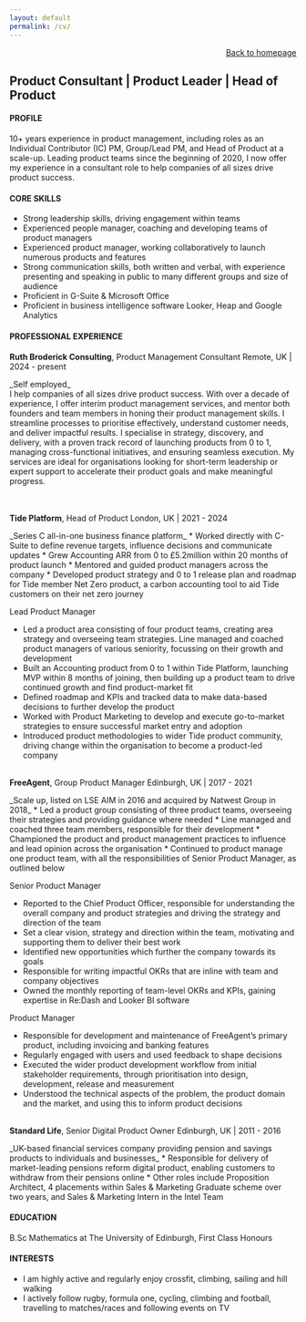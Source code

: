 ```yaml
---
layout: default
permalink: /cv/
---
```



<div style="text-align: right;">
<a href="/">Back to homepage</a>
</div>

## Product Consultant \| Product Leader \| Head of Product

#### PROFILE
10+ years experience in product management, including roles as an Individual Contributor (IC) PM, Group/Lead PM, and Head of Product at a scale-up. Leading product teams since the beginning of 2020, I now offer my experience in a consultant role to help companies of all sizes drive product success.

#### CORE SKILLS
*   Strong leadership skills, driving engagement within teams
*   Experienced people manager, coaching and developing teams of product managers
*   Experienced product manager, working collaboratively to launch numerous products and features
*   Strong communication skills, both written and verbal, with experience presenting and speaking in public to many different groups and size of audience
*   Proficient in G-Suite & Microsoft Office
*   Proficient in business intelligence software Looker, Heap and Google Analytics

#### PROFESSIONAL EXPERIENCE
<p class="job-title">
    <span class="left-content">
        <strong>Ruth Broderick Consulting</strong>, Product Management Consultant
    </span>
    <span class="right-content">
        Remote, UK | 2024 - present
    </span>
</p>
_Self employed_
<br>I help companies of all sizes drive product success. With over a decade of experience, I offer interim product management services, and mentor both founders and team members in honing their product management skills. I streamline processes to prioritise effectively, understand customer needs, and deliver impactful results. I specialise in strategy, discovery, and delivery, with a proven track record of launching products from 0 to 1, managing cross-functional initiatives, and ensuring seamless execution. My services are ideal for organisations looking for short-term leadership or expert support to accelerate their product goals and make meaningful progress.
<br><br><br>

<p class="job-title">
    <span class="left-content">
        <strong>Tide Platform</strong>, Head of Product
    </span>
    <span class="right-content">
        London, UK | 2021 - 2024
    </span>
</p>
_Series C all-in-one business finance platform_
*   Worked directly with C-Suite to define revenue targets, influence decisions and communicate updates
*   Grew Accounting ARR from 0 to £5.2million within 20 months of product launch
*   Mentored and guided product managers across the company
*   Developed product strategy and 0 to 1 release plan and roadmap for Tide member Net Zero product, a carbon accounting tool to aid Tide customers on their net zero journey

Lead Product Manager

*   Led a product area consisting of four product teams, creating area strategy and overseeing team strategies. Line managed and coached product managers of various seniority, focussing on their growth and development 
*   Built an Accounting product from 0 to 1 within Tide Platform, launching MVP within 8 months of joining, then building up a product team to drive continued growth and find product-market fit
*   Defined roadmap and KPIs and tracked data to make data-based decisions to further develop the product
*   Worked with Product Marketing to develop and execute go-to-market strategies to ensure successful market entry and adoption
*   Introduced product methodologies to wider Tide product community, driving change within the organisation to become a product-led company
<br><br>

<p class="job-title">
    <span class="left-content">
        <strong>FreeAgent</strong>, Group Product Manager
    </span>
    <span class="right-content">
        Edinburgh, UK | 2017 - 2021
    </span>
</p>
_Scale up, listed on LSE AIM in 2016 and acquired by Natwest Group in 2018_
*   Led a product group consisting of three product teams, overseeing their strategies and providing guidance where needed
*   Line managed and coached three team members, responsible for their development
*   Championed the product and product management practices to influence and lead opinion across the organisation
*   Continued to product manage one product team, with all the responsibilities of Senior Product Manager, as outlined below

Senior Product Manager

*   Reported to the Chief Product Officer, responsible for understanding the overall company and product strategies and driving the strategy and direction of the team
*   Set a clear vision, strategy and direction within the team, motivating and supporting them to deliver their best work
*   Identified new opportunities which further the company towards its goals
*   Responsible for writing impactful OKRs that are inline with team and company objectives
*   Owned the monthly reporting of team-level OKRs and KPIs, gaining expertise in Re:Dash and Looker BI software

Product Manager

*   Responsible for development and maintenance of FreeAgent’s primary product, including invoicing and banking features
*   Regularly engaged with users and used feedback to shape decisions 
*   Executed the wider product development workflow from initial stakeholder requirements, through prioritisation into design, development, release and measurement
*   Understood the technical aspects of the problem, the product domain and the market, and using this to inform product decisions
<br><br>

<p class="job-title">
    <span class="left-content">
        <strong>Standard Life</strong>, Senior Digital Product Owner
    </span>
    <span class="right-content">
        Edinburgh, UK | 2011 - 2016
    </span>
</p>
_UK-based financial services company providing pension and savings products to individuals and businesses_
*   Responsible for delivery of market-leading pensions reform digital product, enabling customers to withdraw from their pensions online
*   Other roles include Proposition Architect, 4 placements within Sales & Marketing Graduate scheme over two years, and Sales & Marketing Intern in the Intel Team

#### EDUCATION
B.Sc Mathematics at The University of Edinburgh, First Class Honours

#### INTERESTS
*   I am highly active and regularly enjoy crossfit, climbing, sailing and hill walking
*   I actively follow rugby, formula one, cycling, climbing and football, travelling to matches/races and following events on TV

